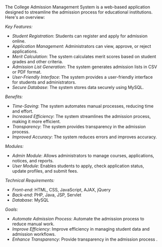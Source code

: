The College Admission Management System is a web-based application designed to streamline the admission process for educational institutions. Here's an overview:

*Key Features:*

- *Student Registration*: Students can register and apply for admission online.
- *Application Management*: Administrators can view, approve, or reject applications.
- *Merit Calculation*: The system calculates merit scores based on student grades and other criteria.
- *Admission List Generation*: The system generates admission lists in CSV or PDF format.
- *User-Friendly Interface*: The system provides a user-friendly interface for students and administrators.
- *Secure Database*: The system stores data securely using MySQL.

*Benefits:*

- *Time-Saving*: The system automates manual processes, reducing time and effort.
- *Increased Efficiency*: The system streamlines the admission process, making it more efficient.
- *Transparency*: The system provides transparency in the admission process.
- *Improved Accuracy*: The system reduces errors and improves accuracy.

*Modules:*

- *Admin Module*: Allows administrators to manage courses, applications, notices, and reports.
- *User Module*: Enables students to apply, check application status, update profiles, and submit fees.

*Technical Requirements:*

- *Front-end*: HTML, CSS, JavaScript, AJAX, jQuery
- *Back-end*: PHP, Java, JSP, Servlet
- *Database*: MySQL

*Goals:*

- *Automate Admission Process*: Automate the admission process to reduce manual work.
- *Improve Efficiency*: Improve efficiency in managing student data and admission workflows.
- *Enhance Transparency*: Provide transparency in the admission process .

 

